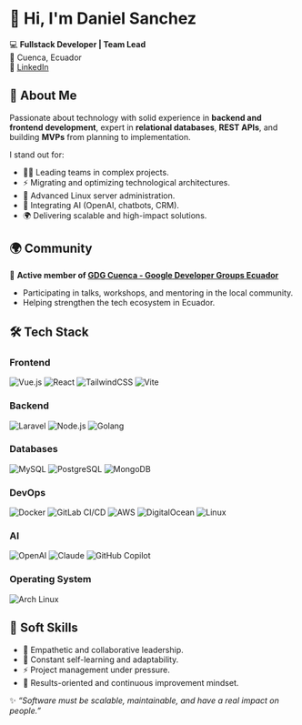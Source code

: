 # 👋 Hi, I'm Daniel Sanchez

💻 **Fullstack Developer | Team Lead**  
📍 Cuenca, Ecuador  
🔗 [LinkedIn](https://www.linkedin.com/in/ingdanieljs)

## 🚀 About Me  
Passionate about technology with solid experience in **backend and frontend development**, expert in **relational databases**, **REST APIs**, and building **MVPs** from planning to implementation.  

I stand out for:  
- 🧑‍💻 Leading teams in complex projects.  
- ⚡ Migrating and optimizing technological architectures.  
- 🐧 Advanced Linux server administration.  
- 🤖 Integrating AI (OpenAI, chatbots, CRM).  
- 🌍 Delivering scalable and high-impact solutions.  

## 🌍 Community  
🎤 **Active member of [GDG Cuenca - Google Developer Groups Ecuador](https://gdg.community.dev/gdg-cuenca/)**  
- Participating in talks, workshops, and mentoring in the local community.  
- Helping strengthen the tech ecosystem in Ecuador.  

## 🛠️ Tech Stack  

### Frontend  
![Vue.js](https://img.shields.io/badge/Vue.js-35495E?style=for-the-badge&logo=vuedotjs&logoColor=4FC08D) ![React](https://img.shields.io/badge/React-20232A?style=for-the-badge&logo=react&logoColor=61DAFB) ![TailwindCSS](https://img.shields.io/badge/Tailwind-06B6D4?style=for-the-badge&logo=tailwindcss&logoColor=white) ![Vite](https://img.shields.io/badge/Vite-646CFF?style=for-the-badge&logo=vite&logoColor=white)  

### Backend  
![Laravel](https://img.shields.io/badge/Laravel-FF2D20?style=for-the-badge&logo=laravel&logoColor=white) ![Node.js](https://img.shields.io/badge/Node.js-339933?style=for-the-badge&logo=node.js&logoColor=white) ![Golang](https://img.shields.io/badge/Go-00ADD8?style=for-the-badge&logo=go&logoColor=white)  

### Databases  
![MySQL](https://img.shields.io/badge/MySQL-4479A1?style=for-the-badge&logo=mysql&logoColor=white) ![PostgreSQL](https://img.shields.io/badge/Postgres-316192?style=for-the-badge&logo=postgresql&logoColor=white) ![MongoDB](https://img.shields.io/badge/MongoDB-4EA94B?style=for-the-badge&logo=mongodb&logoColor=white)  

### DevOps  
![Docker](https://img.shields.io/badge/Docker-2496ED?style=for-the-badge&logo=docker&logoColor=white) ![GitLab CI/CD](https://img.shields.io/badge/GitLab%20CI%2FCD-FC6D26?style=for-the-badge&logo=gitlab&logoColor=white) ![AWS](https://img.shields.io/badge/AWS-232F3E?style=for-the-badge&logo=amazonaws&logoColor=white) ![DigitalOcean](https://img.shields.io/badge/DigitalOcean-0080FF?style=for-the-badge&logo=digitalocean&logoColor=white) ![Linux](https://img.shields.io/badge/Linux-FCC624?style=for-the-badge&logo=linux&logoColor=black)  

### AI  
![OpenAI](https://img.shields.io/badge/OpenAI-412991?style=for-the-badge&logo=openai&logoColor=white) ![Claude](https://img.shields.io/badge/Claude-101010?style=for-the-badge&logo=anthropic&logoColor=white) ![GitHub Copilot](https://img.shields.io/badge/Copilot-000000?style=for-the-badge&logo=githubcopilot&logoColor=white)  

### Operating System  
![Arch Linux](https://img.shields.io/badge/Arch%20Linux-1793D1?style=for-the-badge&logo=arch-linux&logoColor=white)  

## 🌟 Soft Skills  
- 🤝 Empathetic and collaborative leadership.  
- 🧠 Constant self-learning and adaptability.  
- ⚡ Project management under pressure.  
- 🎯 Results-oriented and continuous improvement mindset.  

✨ *“Software must be scalable, maintainable, and have a real impact on people.”*  
